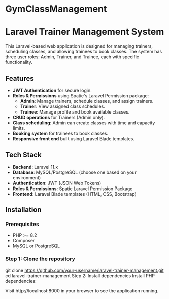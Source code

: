 # GymClassManagement
# Laravel Trainer Management System

This Laravel-based web application is designed for managing trainers, scheduling classes, and allowing trainees to book classes. The system has three user roles: Admin, Trainer, and Trainee, each with specific functionality.

## Features

- **JWT Authentication** for secure login.
- **Roles & Permissions** using Spatie's Laravel Permission package:
  - **Admin**: Manage trainers, schedule classes, and assign trainers.
  - **Trainer**: View assigned class schedules.
  - **Trainee**: Manage profile and book available classes.
- **CRUD operations** for Trainers (Admin only).
- **Class scheduling**: Admin can create classes with time and capacity limits.
- **Booking system** for trainees to book classes.
- **Responsive front end** built using Laravel Blade templates.
  
## Tech Stack

- **Backend**: Laravel 11.x
- **Database**: MySQL/PostgreSQL (choose one based on your environment)
- **Authentication**: JWT (JSON Web Tokens)
- **Roles & Permissions**: Spatie Laravel Permission Package
- **Frontend**: Laravel Blade templates (HTML, CSS, Bootstrap)

## Installation

### Prerequisites

- PHP >= 8.2
- Composer
- MySQL or PostgreSQL


### Step 1: Clone the repository

git clone https://github.com/your-username/laravel-trainer-management.git
cd laravel-trainer-management
Step 2: Install dependencies
Install PHP dependencies:

Visit http://localhost:8000 in your browser to see the application running.
